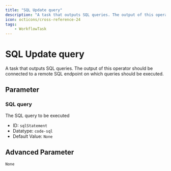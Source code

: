 ```yaml
---
title: "SQL Update query"
description: "A task that outputs SQL queries. The output of this operator should be connected to a remote SQL endpoint on which queries should be executed."
icon: octicons/cross-reference-24
tags: 
    - WorkflowTask
---
```

# SQL Update query
<!-- This file was generated - DO NOT CHANGE IT MANUALLY -->



A task that outputs SQL queries.
The output of this operator should be connected to a remote SQL endpoint on which queries should be executed.


## Parameter

### SQL query

The SQL query to be executed

- ID: `sqlStatement`
- Datatype: `code-sql`
- Default Value: `None`





## Advanced Parameter

`None`